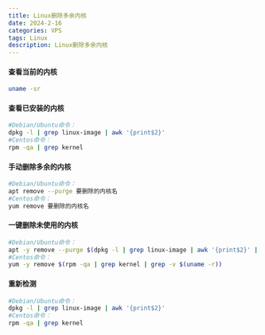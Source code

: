 ```yaml
---
title: Linux删除多余内核
date: 2024-2-16
categories: VPS
tags: Linux
description: Linux删除多余内核
---
```


#### 查看当前的内核

```bash
uname -sr
```

#### 查看已安装的内核

```bash
#Debian/Ubuntu命令：
dpkg -l | grep linux-image | awk '{print$2}'
#Centos命令：
rpm -qa | grep kernel
```

#### 手动删除多余的内核

```bash
#Debian/Ubuntu命令：
apt remove --purge 要删除的内核名
#Centos命令：
yum remove 要删除的内核名
```

#### 一键删除未使用的内核

```bash
#Debian/Ubuntu命令：
apt -y remove --purge $(dpkg -l | grep linux-image | awk '{print$2}' | grep -v $(uname -r)) 
#Centos命令：
yum -y remove $(rpm -qa | grep kernel | grep -v $(uname -r))
```

#### 重新检测

```bash
#Debian/Ubuntu命令：
dpkg -l | grep linux-image | awk '{print$2}'
#Centos命令：
rpm -qa | grep kernel
```
